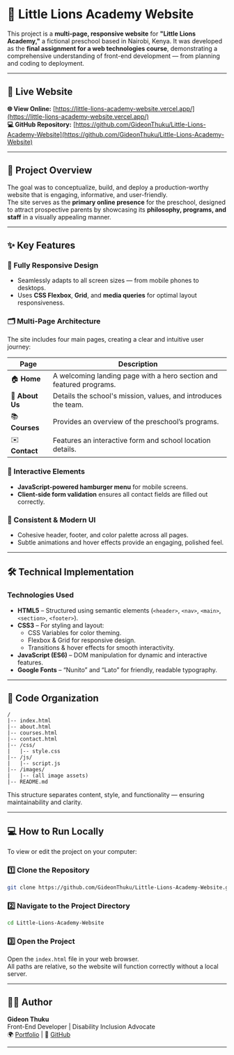 # 🦁 Little Lions Academy Website

This project is a **multi-page, responsive website** for **"Little Lions Academy,"** a fictional preschool based in Nairobi, Kenya. It was developed as the **final assignment for a web technologies course**, demonstrating a comprehensive understanding of front-end development — from planning and coding to deployment.

---

## 🚀 Live Website

**🌐 View Online:** [https://little-lions-academy-website.vercel.app/](https://little-lions-academy-website.vercel.app/)  
**💻 GitHub Repository:** [https://github.com/GideonThuku/Little-Lions-Academy-Website](https://github.com/GideonThuku/Little-Lions-Academy-Website)

---

## 📘 Project Overview

The goal was to conceptualize, build, and deploy a production-worthy website that is engaging, informative, and user-friendly.  
The site serves as the **primary online presence** for the preschool, designed to attract prospective parents by showcasing its **philosophy, programs, and staff** in a visually appealing manner.

---

## ✨ Key Features

### 🧩 Fully Responsive Design
- Seamlessly adapts to all screen sizes — from mobile phones to desktops.  
- Uses **CSS Flexbox**, **Grid**, and **media queries** for optimal layout responsiveness.

### 🗂️ Multi-Page Architecture
The site includes four main pages, creating a clear and intuitive user journey:

| Page | Description |
|------|--------------|
| 🏠 **Home** | A welcoming landing page with a hero section and featured programs. |
| 🏫 **About Us** | Details the school's mission, values, and introduces the team. |
| 📚 **Courses** | Provides an overview of the preschool’s programs. |
| ✉️ **Contact** | Features an interactive form and school location details. |

### 🧠 Interactive Elements
- **JavaScript-powered hamburger menu** for mobile screens.  
- **Client-side form validation** ensures all contact fields are filled out correctly.

### 🎨 Consistent & Modern UI
- Cohesive header, footer, and color palette across all pages.  
- Subtle animations and hover effects provide an engaging, polished feel.

---

## 🛠️ Technical Implementation

### **Technologies Used**

- **HTML5** – Structured using semantic elements (`<header>`, `<nav>`, `<main>`, `<section>`, `<footer>`).
- **CSS3** – For styling and layout:
  - CSS Variables for color theming.
  - Flexbox & Grid for responsive design.
  - Transitions & hover effects for smooth interactivity.
- **JavaScript (ES6)** – DOM manipulation for dynamic and interactive features.
- **Google Fonts** – “Nunito” and “Lato” for friendly, readable typography.

---

## 📁 Code Organization

```
/
|-- index.html
|-- about.html
|-- courses.html
|-- contact.html
|-- /css/
|   |-- style.css
|-- /js/
|   |-- script.js
|-- /images/
|   |-- (all image assets)
|-- README.md
```

This structure separates content, style, and functionality — ensuring maintainability and clarity.

---

## 💻 How to Run Locally

To view or edit the project on your computer:

### 1️⃣ Clone the Repository
```bash
git clone https://github.com/GideonThuku/Little-Lions-Academy-Website.git
```

### 2️⃣ Navigate to the Project Directory
```bash
cd Little-Lions-Academy-Website
```

### 3️⃣ Open the Project
Open the `index.html` file in your web browser.  
All paths are relative, so the website will function correctly without a local server.

---

## 👨‍💻 Author
**Gideon Thuku**  
Front-End Developer | Disability Inclusion Advocate  
🌍 [Portfolio](https://gideonthuku.vercel.app) | 💼 [GitHub](https://github.com/GideonThuku)

---
